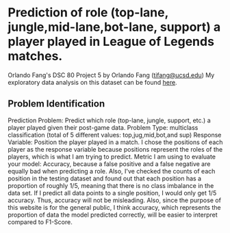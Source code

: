 # Prediction of role (top-lane, jungle,mid-lane,bot-lane, support) a player played in League of Legends matches.
Orlando Fang's DSC 80 Project 5
by Orlando Fang (tifang@ucsd.edu)
My exploratory data analysis on this dataset can be found [here](https://orlandofang.github.io/most-exciting-league-in-league-of-legends/).

## Problem Identification
Prediction Problem: Predict which role (top-lane, jungle, support, etc.) a player played given their post-game data.
Problem Type: multiclass classification (total of 5 different values: top,jug,mid,bot,and sup)
Response Variable: Position the player played in a match. I chose the positions of each player as the response variable because positions represent the roles of the players, which is what I am trying to predict.
Metric I am using to evaluate your model: Accuracy, because a false positive and a false negative are equally bad when predicting a role. Also, I've checked the counts of each position in the testing dataset and found out that each position has a proportion of roughly 1/5, meaning that there is no class imbalance in the data set. If I predict all data points to a single position, I would only get 1/5 accuracy. Thus, accuracy will not be misleading. Also, since the purpose of this website is for the general public, I think accuracy, which represents the proportion of data the model predicted correctly, will be easier to interpret compared to F1-Score.
